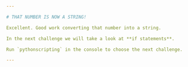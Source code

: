 ```yaml
---

# THAT NUMBER IS NOW A STRING!

Excellent. Good work converting that number into a string.

In the next challenge we will take a look at **if statements**.

Run `pythonscripting` in the console to choose the next challenge.

---
```

